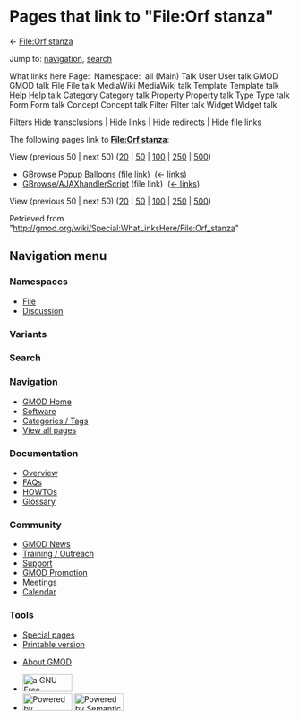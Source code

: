 <div id="mw-page-base" class="noprint">

</div>

<div id="mw-head-base" class="noprint">

</div>

<div id="content" class="mw-body" role="main">

<span id="top"></span>

<div id="mw-js-message" style="display:none;">

</div>



# <span dir="auto">Pages that link to "File:Orf stanza"</span>

<div id="bodyContent">

<div id="contentSub">

← [File:Orf stanza](/wiki/File:Orf_stanza "File:Orf stanza")

</div>

<div id="jump-to-nav" class="mw-jump">

Jump to: [navigation](#mw-navigation), [search](#p-search)

</div>

<div id="mw-content-text">

What links here Page:  Namespace:  all (Main) Talk User User talk GMOD
GMOD talk File File talk MediaWiki MediaWiki talk Template Template talk
Help Help talk Category Category talk Property Property talk Type Type
talk Form Form talk Concept Concept talk Filter Filter talk Widget
Widget talk

Filters
[Hide](/mediawiki/index.php?title=Special:WhatLinksHere/File:Orf_stanza&hidetrans=1 "Special:WhatLinksHere/File:Orf stanza")
transclusions \|
[Hide](/mediawiki/index.php?title=Special:WhatLinksHere/File:Orf_stanza&hidelinks=1 "Special:WhatLinksHere/File:Orf stanza")
links \|
[Hide](/mediawiki/index.php?title=Special:WhatLinksHere/File:Orf_stanza&hideredirs=1 "Special:WhatLinksHere/File:Orf stanza")
redirects \|
[Hide](/mediawiki/index.php?title=Special:WhatLinksHere/File:Orf_stanza&hideimages=1 "Special:WhatLinksHere/File:Orf stanza")
file links

The following pages link to **[File:Orf
stanza](/wiki/File:Orf_stanza "File:Orf stanza")**:

View (previous 50 \| next 50)
([20](/mediawiki/index.php?title=Special:WhatLinksHere/File:Orf_stanza&limit=20 "Special:WhatLinksHere/File:Orf stanza")
\|
[50](/mediawiki/index.php?title=Special:WhatLinksHere/File:Orf_stanza&limit=50 "Special:WhatLinksHere/File:Orf stanza")
\|
[100](/mediawiki/index.php?title=Special:WhatLinksHere/File:Orf_stanza&limit=100 "Special:WhatLinksHere/File:Orf stanza")
\|
[250](/mediawiki/index.php?title=Special:WhatLinksHere/File:Orf_stanza&limit=250 "Special:WhatLinksHere/File:Orf stanza")
\|
[500](/mediawiki/index.php?title=Special:WhatLinksHere/File:Orf_stanza&limit=500 "Special:WhatLinksHere/File:Orf stanza"))

- [GBrowse Popup
  Balloons](/wiki/GBrowse_Popup_Balloons "GBrowse Popup Balloons") (file
  link) ‎ <span class="mw-whatlinkshere-tools">([←
  links](/mediawiki/index.php?title=Special:WhatLinksHere&target=GBrowse+Popup+Balloons "Special:WhatLinksHere"))</span>
- [GBrowse/AJAXhandlerScript](/wiki/GBrowse/AJAXhandlerScript "GBrowse/AJAXhandlerScript")
  (file link) ‎ <span class="mw-whatlinkshere-tools">([←
  links](/mediawiki/index.php?title=Special:WhatLinksHere&target=GBrowse%2FAJAXhandlerScript "Special:WhatLinksHere"))</span>

View (previous 50 \| next 50)
([20](/mediawiki/index.php?title=Special:WhatLinksHere/File:Orf_stanza&limit=20 "Special:WhatLinksHere/File:Orf stanza")
\|
[50](/mediawiki/index.php?title=Special:WhatLinksHere/File:Orf_stanza&limit=50 "Special:WhatLinksHere/File:Orf stanza")
\|
[100](/mediawiki/index.php?title=Special:WhatLinksHere/File:Orf_stanza&limit=100 "Special:WhatLinksHere/File:Orf stanza")
\|
[250](/mediawiki/index.php?title=Special:WhatLinksHere/File:Orf_stanza&limit=250 "Special:WhatLinksHere/File:Orf stanza")
\|
[500](/mediawiki/index.php?title=Special:WhatLinksHere/File:Orf_stanza&limit=500 "Special:WhatLinksHere/File:Orf stanza"))

</div>

<div class="printfooter">

Retrieved from
"<http://gmod.org/wiki/Special:WhatLinksHere/File:Orf_stanza>"

</div>

<div id="catlinks" class="catlinks catlinks-allhidden">

</div>

<div class="visualClear">

</div>

</div>

</div>

<div id="mw-navigation">

## Navigation menu

<div id="mw-head">



<div id="left-navigation">

<div id="p-namespaces" class="vectorTabs" role="navigation"
aria-labelledby="p-namespaces-label">

### Namespaces

- <span id="ca-nstab-image"><a href="/wiki/File:Orf_stanza" accesskey="c"
  title="View the file page [c]">File</a></span>
- <span id="ca-talk"><a
  href="/mediawiki/index.php?title=File_talk:Orf_stanza&amp;action=edit&amp;redlink=1"
  accesskey="t"
  title="Discussion about the content page [t]">Discussion</a></span>

</div>

<div id="p-variants" class="vectorMenu emptyPortlet" role="navigation"
aria-labelledby="p-variants-label">

### 

### Variants[](#)

<div class="menu">

</div>

</div>

</div>

<div id="right-navigation">





</div>

<div id="p-search" role="search">

### Search

<div id="simpleSearch">

</div>

</div>

</div>

</div>

<div id="mw-panel">

<div id="p-logo" role="banner">

<a href="/wiki/Main_Page"
style="background-image: url(http://gmod.org/images/GMOD-cogs.png);"
title="Visit the main page"></a>

</div>

<div id="p-Navigation" class="portal" role="navigation"
aria-labelledby="p-Navigation-label">

### Navigation

<div class="body">

- <span id="n-GMOD-Home">[GMOD Home](/wiki/Main_Page)</span>
- <span id="n-Software">[Software](/wiki/GMOD_Components)</span>
- <span id="n-Categories-.2F-Tags">[Categories /
  Tags](/wiki/Categories)</span>
- <span id="n-View-all-pages">[View all
  pages](/wiki/Special:AllPages)</span>

</div>

</div>

<div id="p-Documentation" class="portal" role="navigation"
aria-labelledby="p-Documentation-label">

### Documentation

<div class="body">

- <span id="n-Overview">[Overview](/wiki/Overview)</span>
- <span id="n-FAQs">[FAQs](/wiki/Category:FAQ)</span>
- <span id="n-HOWTOs">[HOWTOs](/wiki/Category:HOWTO)</span>
- <span id="n-Glossary">[Glossary](/wiki/Glossary)</span>

</div>

</div>

<div id="p-Community" class="portal" role="navigation"
aria-labelledby="p-Community-label">

### Community

<div class="body">

- <span id="n-GMOD-News">[GMOD News](/wiki/GMOD_News)</span>
- <span id="n-Training-.2F-Outreach">[Training /
  Outreach](/wiki/Training_and_Outreach)</span>
- <span id="n-Support">[Support](/wiki/Support)</span>
- <span id="n-GMOD-Promotion">[GMOD
  Promotion](/wiki/GMOD_Promotion)</span>
- <span id="n-Meetings">[Meetings](/wiki/Meetings)</span>
- <span id="n-Calendar">[Calendar](/wiki/Calendar)</span>

</div>

</div>

<div id="p-tb" class="portal" role="navigation"
aria-labelledby="p-tb-label">

### Tools

<div class="body">

- <span id="t-specialpages"><a href="/wiki/Special:SpecialPages" accesskey="q"
  title="A list of all special pages [q]">Special pages</a></span>
- <span id="t-print"><a
  href="/mediawiki/index.php?title=Special:WhatLinksHere/File:Orf_stanza&amp;printable=yes"
  rel="alternate" accesskey="p"
  title="Printable version of this page [p]">Printable version</a></span>

</div>

</div>

</div>

</div>

<div id="footer" role="contentinfo">

- <span id="footer-places-about">[About
  GMOD](/wiki/GMOD:About "GMOD:About")</span>

<!-- -->

- <span id="footer-copyrightico">[<img src="http://www.gnu.org/graphics/gfdl-logo-small.png" width="88"
  height="31" alt="a GNU Free Documentation License" />](http://www.gnu.org/licenses/fdl-1.3.html)</span>
- <span id="footer-poweredbyico">[<img src="/mediawiki/skins/common/images/poweredby_mediawiki_88x31.png"
  width="88" height="31" alt="Powered by MediaWiki" />](//www.mediawiki.org/)
  [<img
  src="/mediawiki/extensions/SemanticMediaWiki/includes/../resources/images/smw_button.png"
  width="88" height="31" alt="Powered by Semantic MediaWiki" />](https://www.semantic-mediawiki.org/wiki/Semantic_MediaWiki)</span>

<div style="clear:both">

</div>

</div>
